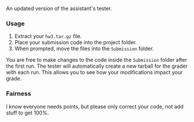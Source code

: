 An updated version of the assistant's tester.

### Usage

1.	Extract your `hw3.tar.gz` file.
2.	Place your submission code into the project folder.
3.	When prompted, move the files into the `Submission` folder.

You are free to make changes to the code inside the `Submission` folder after the first run. The tester will automatically create a new tarball for the grader with each run. This allows you to see how your modifications impact your grade.

### Fairness

I know everyone needs points, but please only correct your code, not add stuff to get 100%. 
